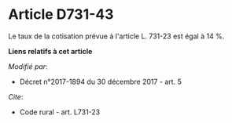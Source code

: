 # Article D731-43

Le taux de la cotisation prévue à l'article L. 731-23 est égal à 14 %.

**Liens relatifs à cet article**

_Modifié par_:

  - Décret n°2017-1894 du 30 décembre 2017 - art. 5

_Cite_:

  - Code rural - art. L731-23
